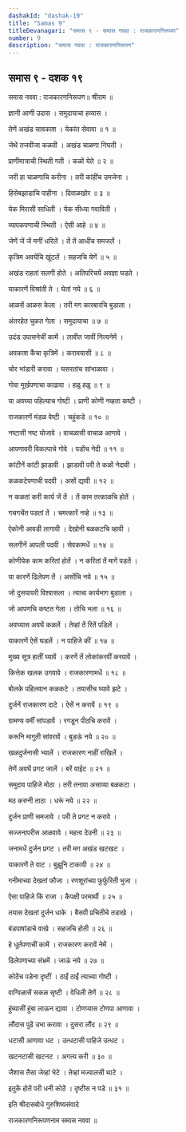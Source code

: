 ```yaml
---
dashakId: "dashak-19"
title: "Samas 9"
titleDevanagari: "समास ९ - समास नववा : राजकारणनिरूपण"
number: 9
description: "समास नववा : राजकारणनिरूपण"
---
```


## समास ९ - दशक १९

समास नववा : राजकारणनिरूपण॥ श्रीराम ॥

ज्ञानी आणी उदास । समुदायाचा हव्यास ।

तेणें अखंड सावकाश । येकांत सेवावा ॥ १ ॥

जेथें तजवीजा कळती । अखंड चाळणा निघती ।

प्राणीमात्राची स्थिती गती । कळों येते ॥ २ ॥

जरी हा चाळणाचि करीना । तरी कांहींच उमजेना ।

हिसेबझाडाचि पाहीना । दिवाळखोर ॥ ३ ॥

येक मिरासी साधिती । येक सीध्या गवाविती ।

व्यापकपणाची स्थिती । ऐसी आहे ॥ ४ ॥

जेणें जें जें मनीं धरिलें । तें तें आधींच समजलें ।

कृत्रिम अवघेंचि खुंटलें । सहजचि येणें ॥ ५ ॥

अखंड राहतां सलगी होते । अतिपरिचयें अवज्ञा घडते ।

याकारणें विश्रांती ते । घेतां नये ॥ ६ ॥

आळसें आळस केला । तरी मग कारबारचि बुडाला ।

अंतरहेत चुकत गेला । समुदायाचा ॥ ७ ॥

उदंड उपासनेचीं कामें । लावीत जावीं नित्यनेमें ।

अवकाश कैंचा कृत्रिमें । करावयासी ॥ ८ ॥

चोर भांडारी करावा । घसरतांच सांभाळावा ।

गोवा मूर्खपणाचा काढावा । हळु हळु ॥ ९ ॥

या अवघ्या पहिल्याच गोष्टी । प्राणी कोणी नव्हता कष्टी ।

राजकारणें मंडळ वेष्टी । चहुंकडे ॥ १० ॥

नष्टासी नष्ट योजावे । वाचळासी वाचाळ आणावे ।

आपणावरी विकल्पाचे गोवे । पडोंच नेदी ॥ ११ ॥

कांटीनें कांटी झाडावी । झाडावी परी ते कळों नेदावी ।

कळकटेपणाची पदवी । असों द्यावी ॥ १२ ॥

न कळतां करी कार्य जें तें । तें काम तत्काळचि होतें ।

गचगचेंत पडतां तें । चमत्कारें नव्हे ॥ १३ ॥

ऐकोनी आवडी लागावी । देखोनी बळकटचि व्हावी ।

सलगीनें आपली पदवी । सेवकामधें ॥ १४ ॥

कोणीयेक काम करितां होतें । न करितां तें मागें पडतें ।

या कारणें ढिलेपण तें । असोंचि नये ॥ १५ ॥

जो दुसयावरी विश्वासला । त्याचा कार्यभाग बुडाला ।

जो आपणचि कष्टत गेला । तोचि भला ॥ १६ ॥

अवघ्यास अवघें कळलें । तेव्हां तें रितें पडिलें ।

याकारणें ऐसें घडलें । न पाहिजे कीं ॥ १७ ॥

मुख्य सूत्र हातीं घ्यावें । करणें तें लोकांकरवीं करवावें ।

कित्तेक खलक उगवावे । राजकारणामधें ॥ १८ ॥

बोलके पहिलवान कळकटे । तयासीच घ्यावे झटे ।

दुर्जनें राजकारण दाटे । ऐसें न करावें ॥ १९ ॥

ग्रामण्य वर्मीं सांपडावें । रगडून पीठचि करावें ।

करूनि मागुती सांवरावें । बुडऊं नये ॥ २० ॥

खळदुर्जनासी भ्यालें । राजकारण नाहीं राखिलें ।

तेणें अवघें प्रगट जालें । बरें वाईट ॥ २१ ॥

समुदाव पाहिजे मोठा । तरी तनावा असाव्या बळकटा ।

मठ करुनी ताठा । धरूं नये ॥ २२ ॥

दुर्जन प्राणी समजावे । परी ते प्रगट न करावे ।

सज्जनापरीस आळवावे । महत्व देउनी ॥ २३ ॥

जनामधें दुर्जन प्रगट । तरी मग अखंड खटखट ।

याकारणें ते वाट । बुझूनि टाकावी ॥ २४ ॥

गनीमाच्या देखतां फौजा । रणशूरांच्या फुर्फुरिती भुजा ।

ऐसा पाहिजे किं राजा । कैपक्षी परमार्थी ॥ २५ ॥

तयास देखतां दुर्जन धाके । बैसवी प्रचितीचे तडाखे ।

बंडपाषांडाचे वाखे । सहजचि होती ॥ २६ ॥

हे धूर्तपणाचीं कामें । राजकारण करावें नेमें ।

ढिलेपणाच्या संभ्रमें । जाऊं नये ॥ २७ ॥

कोठेंच पडेना दृष्टीं । ठाईं ठाईं त्याच्या गोष्टी ।

वाग्विळासें सकळ सृष्टी । वेधिली तेणें ॥ २८ ॥

हुंब्यासीं हुंबा लाऊन द्यावा । टोणप्यास टोणपा आणावा ।

लौंदास पुढें उभा करावा । दुसरा लौंद ॥ २९ ॥

धटासी आणावा धट । उत्धटासी पाहिजे उत्धट ।

खटनटासी खटनट । अगत्य करी ॥ ३० ॥

जैशास तैसा जेव्हां भेटे । तेव्हां मज्यालसी थाटे ।

इतुकें होतें परी धनी कोठें । दृष्टीस न पडे ॥ ३१ ॥

इति श्रीदासबोधे गुरुशिष्यसंवादे

राजकारणनिरूपणनाम समास नववा ॥